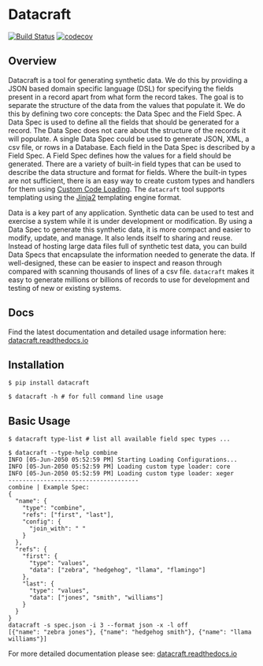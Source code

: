 Datacraft
=========
[![Build Status](https://circleci.com/gh/bbux-dev/datacraft/tree/develop.svg?style=shield)](https://circleci.com/gh/bbux-dev/datacraft/tree/main)
[![codecov](https://codecov.io/gh/bbux-dev/datacraft/branch/develop/graph/badge.svg?token=QFA9QZTQ05)](https://codecov.io/gh/bbux-dev/datacraft)

Overview
--------

Datacraft is a tool for generating synthetic data. We do this by providing a JSON based domain specific language 
(DSL) for specifying the fields present in a record apart from what form the record takes. The goal is to separate 
the structure of the data from the values that populate it. We do this by defining two core concepts: the Data Spec 
and the Field Spec. A Data Spec is used to define all the fields that should be generated for a record. The Data 
Spec does not care about the structure of the records it will populate. A single Data Spec could be used to generate
JSON, XML, a csv file, or rows in a Database. Each field in the Data Spec is described by a Field Spec. A Field Spec 
defines how the values for a field should be generated. There are a variety of built-in field types that can be used 
to describe the data structure and format for fields. Where the built-in types are not sufficient, there is an easy 
way to create custom types and handlers for them using
[Custom Code Loading](https://datacraft.readthedocs.io/en/develop/usage.html#custom-code). The `datacraft` tool 
supports templating using the [Jinja2](https://pypi.org/project/Jinja2/) templating engine format.

Data is a key part of any application. Synthetic data can be used to test and exercise a system while it is under 
development or modification. By using a Data Spec to generate this synthetic data, it is more compact and easier to 
modify, update, and manage. It also lends itself to sharing and reuse. Instead of hosting large data files full of 
synthetic test data, you can build Data Specs that encapsulate the information needed to generate the data. If 
well-designed, these can be easier to inspect and reason through compared with scanning thousands of lines of a csv 
file. `datacraft` makes it easy to generate millions or billions of records to use for development and testing of 
new or existing systems.

Docs
----

Find the latest documentation and detailed usage information here:
[datacraft.readthedocs.io](https://datacraft.readthedocs.io/en/latest/index.html)

Installation
------------

```shell
$ pip install datacraft

$ datacraft -h # for full command line usage
```

Basic Usage
-----------

```shell
$ datacraft type-list # list all available field spec types ...
```

```shell
$ datacraft --type-help combine
INFO [05-Jun-2050 05:52:59 PM] Starting Loading Configurations...
INFO [05-Jun-2050 05:52:59 PM] Loading custom type loader: core
INFO [05-Jun-2050 05:52:59 PM] Loading custom type loader: xeger
-------------------------------------
combine | Example Spec:
{
  "name": {
    "type": "combine",
    "refs": ["first", "last"],
    "config": {
      "join_with": " "
    }
  },
  "refs": {
    "first": {
      "type": "values",
      "data": ["zebra", "hedgehog", "llama", "flamingo"]
    },
    "last": {
      "type": "values",
      "data": ["jones", "smith", "williams"]
    }
  }
}
datacraft -s spec.json -i 3 --format json -x -l off
[{"name": "zebra jones"}, {"name": "hedgehog smith"}, {"name": "llama williams"}]
```

For more detailed documentation please see: 
[datacraft.readthedocs.io](https://datacraft.readthedocs.io/en/latest/index.html)

